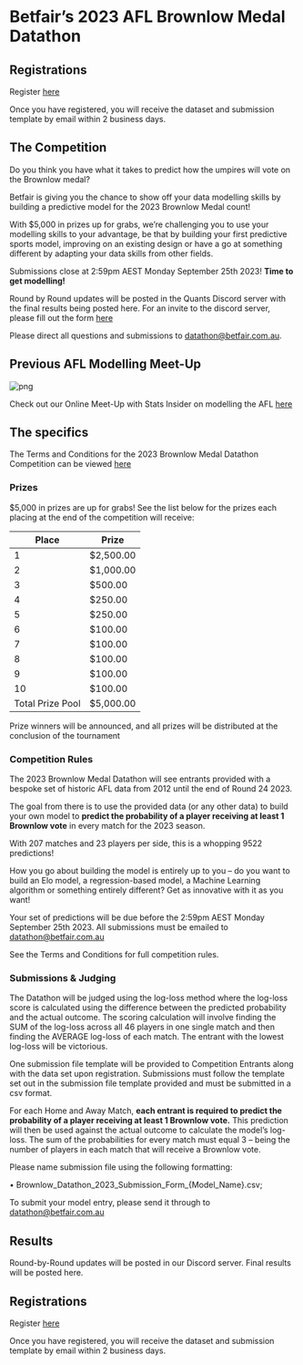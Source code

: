# Betfair’s 2023 AFL Brownlow Medal Datathon

## Registrations

Register [here](https://forms.office.com/r/padSktAhB5)

Once you have registered, you will receive the dataset and submission template by email within 2 business days.

## The Competition

Do you think you have what it takes to predict how the umpires will vote on the Brownlow medal?

Betfair is giving you the chance to show off your data modelling skills by building a predictive model for the 2023 Brownlow Medal count!

With $5,000 in prizes up for grabs, we’re challenging you to use your modelling skills to your advantage, be that by building your first predictive sports model, improving on an existing design or have a go at something different by adapting your data skills from other fields.

Submissions close at 2:59pm AEST Monday September 25th 2023!
**Time to get modelling!**

Round by Round updates will be posted in the Quants Discord server with the final results being posted here. 
For an invite to the discord server, please fill out the form [here](https://forms.office.com/r/ZG9ea1xQj1 )

Please direct all questions and submissions to [datathon@betfair.com.au](mailto:datathon@betfair.com.au).

## Previous AFL Modelling Meet-Up
![png](../img/AFL-Meet-Up.png)

Check out our Online Meet-Up with Stats Insider on modelling the AFL [here](https://www.youtube.com/watch?v=8Zq87d1AVyI&list=PLvw8KRdyfOY19ys_5lpSpcbjpy_PBoZEZ&index=21)
## The specifics

The Terms and Conditions for the 2023 Brownlow Medal Datathon Competition can be viewed [here](../assets/Brownlow_2023_TCs.pdf)

### Prizes

$5,000 in prizes are up for grabs!
See the list below for the prizes each placing at the end of the competition will receive:

| Place | Prize |
| --- | --- |
| 1 | $2,500.00 |
| 2 | $1,000.00 |
| 3 | $500.00 |
| 4 | $250.00 |
| 5 | $250.00 |
| 6 | $100.00 |
| 7 | $100.00 |
| 8 | $100.00 | 
| 9 | $100.00 | 
| 10 | $100.00 |
| Total Prize Pool | $5,000.00 | 

Prize winners will be announced, and all prizes will be distributed at the conclusion of the tournament

### Competition Rules

The 2023 Brownlow Medal Datathon will see entrants provided with a bespoke set of historic AFL data from 2012 until the end of Round 24 2023.

The goal from there is to use the provided data (or any other data) to build your own model to **predict the probability of a player receiving at least 1 Brownlow vote** in every match for the 2023 season.

With 207 matches and 23 players per side, this is a whopping 9522 predictions!

How you go about building the model is entirely up to you – do you want to build an Elo model, a regression-based model, a Machine Learning algorithm or something entirely different? Get as innovative with it as you want!

Your set of predictions will be due before the 2:59pm AEST Monday September 25th 2023. All submissions must be emailed to [datathon@betfair.com.au](mailto:datathon@betfair.com.au)

See the Terms and Conditions for full competition rules. 

### Submissions & Judging

The Datathon will be judged using the log-loss method where the log-loss score is calculated using the difference between the predicted probability and the actual outcome. The scoring calculation will involve finding the SUM of the log-loss across all 46 players in one single match and then finding the AVERAGE log-loss of each match. The entrant with the lowest log-loss will be victorious.

One submission file template will be provided to Competition Entrants along with the data set upon registration. Submissions must follow the template set out in the submission file template provided and must be submitted in a csv format.

For each Home and Away Match, **each entrant is required to predict the probability of a player receiving at least 1 Brownlow vote.** This prediction will then be used against the actual outcome to calculate the model’s log-loss. The sum of the probabilities for every match must equal 3 – being the number of players in each match that will receive a Brownlow vote.

Please name submission file using the following formatting:

• Brownlow_Datathon_2023_Submission_Form_{Model_Name}.csv;

To submit your model entry, please send it through to [datathon@betfair.com.au](mailto:datathon@betfair.com.au)

## Results

Round-by-Round updates will be posted in our Discord server. Final results will be posted here.

## Registrations
 
Register [here](https://forms.office.com/r/padSktAhB5)

Once you have registered, you will receive the dataset and submission template by email within 2 business days.